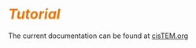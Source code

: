 # <span style="color: #e87502">***Tutorial***</span>

The current documentation can be found at [cisTEM.org](https://cistem.org/documentation)

